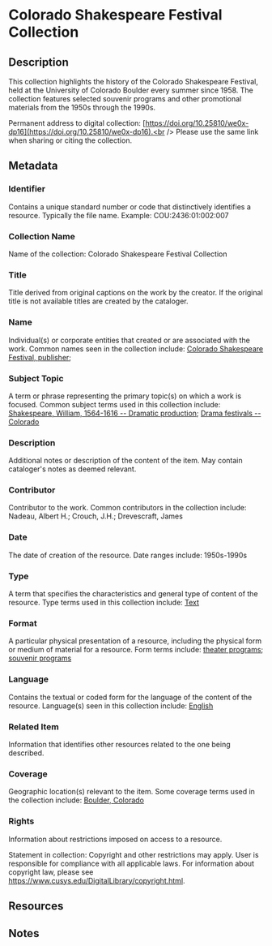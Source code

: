 # Colorado Shakespeare Festival Collection
## Description
This collection highlights the history of the Colorado Shakespeare Festival, held at the University of Colorado Boulder every summer since 1958. The collection features selected souvenir programs and other promotional materials from the 1950s through the 1990s.

Permanent address to digital collection: [https://doi.org/10.25810/we0x-dp16](https://doi.org/10.25810/we0x-dp16).<br /> 
Please use the same link when sharing or citing the collection.
## Metadata
### Identifier
Contains a unique standard number or code that distinctively identifies a resource. Typically the file name. Example: COU:2436:01:002:007
### Collection Name
Name of the collection: Colorado Shakespeare Festival Collection
### Title
Title derived from original captions on the work by the creator. If the original title is not available titles are created by the cataloger.

### Name
Individual(s) or corporate entities that created or are associated with the work. Common names seen in the collection include: [Colorado Shakespeare Festival, publisher](http://id.loc.gov/authorities/names/n80014177);  
### Subject Topic
A term or phrase representing the primary topic(s) on which a work is focused. Common subject terms used in this collection include: [Shakespeare, William, 1564-1616 -- Dramatic production](http://id.loc.gov/authorities/subjects/sh85120938); [Drama festivals -- Colorado](http://id.loc.gov/authorities/subjects/sh85039336)
### Description
Additional notes or description of the content of the item. May contain cataloger's notes as deemed relevant.
### Contributor
Contributor to the work. Common contributors in the collection include: Nadeau, Albert H.; Crouch, J.H.; Drevescraft, James
### Date
The date of creation of the resource. Date ranges include: 1950s-1990s
### Type
A term that specifies the characteristics and general type of content of the resource. Type terms used in this collection include: [Text](http://purl.org/dc/dcmitype/Text) 
### Format
A particular physical presentation of a resource, including the physical form or medium of material for a resource. Form terms include: [theater programs](http://vocab.getty.edu/aat/300027217); [souvenir programs](http://vocab.getty.edu/aat/300253341)
### Language
Contains the textual or coded form for the language of the content of the resource. Language(s) seen in this collection include: [English](http://id.loc.gov/vocabulary/iso639-2/eng)
### Related Item
Information that identifies other resources related to the one being described.

### Coverage
Geographic location(s) relevant to the item. Some coverage terms used in the collection include: [Boulder, Colorado](http://vocab.getty.edu/tgn/7013446)  
### Rights
Information about restrictions imposed on access to a resource.

Statement in collection: Copyright and other restrictions may apply. User is responsible for compliance with all applicable laws. For information about copyright law, please see https://www.cusys.edu/DigitalLibrary/copyright.html.




## Resources
## Notes
